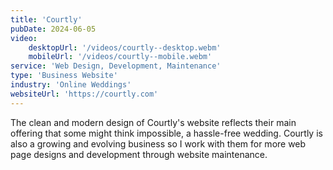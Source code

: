 ```yaml
---
title: 'Courtly'
pubDate: 2024-06-05
video:
    desktopUrl: '/videos/courtly--desktop.webm'
    mobileUrl: '/videos/courtly--mobile.webm'
service: 'Web Design, Development, Maintenance'
type: 'Business Website'
industry: 'Online Weddings'
websiteUrl: 'https://courtly.com'
---
```


The clean and modern design of Courtly's website reflects their main offering that some might think impossible, a hassle-free wedding. Courtly is also a growing and evolving business so I work with them for more web page designs and development through website maintenance.    